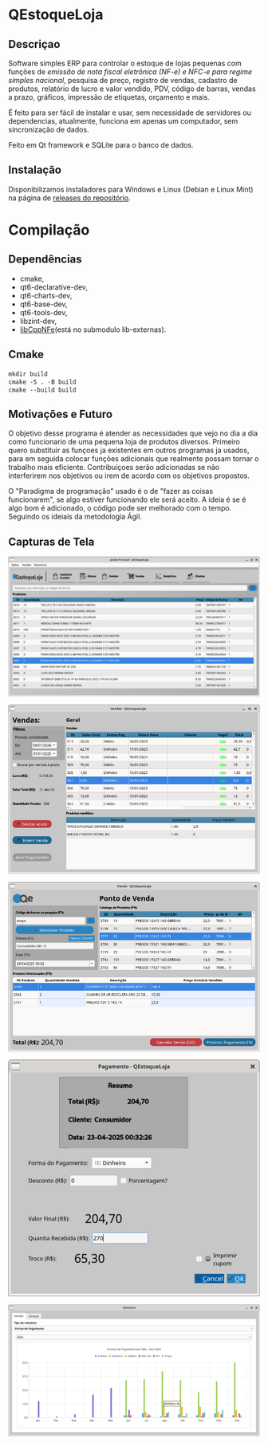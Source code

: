 # QEstoqueLoja

## Descriçao

Software simples ERP para controlar o estoque de lojas pequenas com
funções de *emissão de nota fiscal eletrônica (NF-e) e NFC-e para
regime simples nacional*, pesquisa de preço, registro de vendas, cadastro de
produtos, relatório de lucro e valor vendido, PDV, código de barras,
vendas a prazo, gráficos, impressão de etiquetas, orçamento e mais.

É feito para ser fácil de instalar e usar, sem necessidade de
servidores ou dependencias, atualmente, funciona em apenas um
computador, sem sincronização de dados.

Feito em Qt framework e SQLite para o banco de dados.

## Instalação

Disponibilizamos instaladores para Windows e Linux (Debian e Linux
Mint) na página de [releases do repositório](https://github.com/GabR36/QEstoqueLoja/releases).

# Compilação

## Dependências

- cmake,
- qt6-declarative-dev,
- qt6-charts-dev,
- qt6-base-dev,
- qt6-tools-dev,
- libzint-dev,
- [libCppNFe](https://github.com/cppbr/cppbrasil/tree/5e219001fe6700890f55290621e2465023ae0f37)(está
no submodulo lib-externas).

## Cmake

```
mkdir build
cmake -S . -B build
cmake --build build
```

## Motivações e Futuro

O objetivo desse programa é atender as necessidades que vejo no dia a
dia como funcionario de uma pequena loja de produtos
diversos. Primeiro quero substituir as funçoes ja existentes em outros
programas ja usados, para em seguida colocar funções adicionais que
realmente possam tornar o trabalho mais eficiente.  Contribuiçoes
serão adicionadas se não interferirem nos objetivos ou irem de acordo
com os objetivos propostos.

O "Paradigma de programação" usado é o de "fazer as coisas
funcionarem", se algo estiver funcionando ele será aceito. A ideia é
se é algo bom é adicionado, o código pode ser melhorado com o
tempo. Seguindo os ideiais da metodologia Ágil.

## Capturas de Tela

![Tela Principal](/Imagens/capturaPrincipal.png)

![Tela Vendas](/Imagens/capturaVendas.png)

![Tela Venda](/Imagens/capturaVenda.png)

![Tela Venda](/Imagens/capturaPagamento.png)

![Tela Relatórios](/Imagens/capturaGrafico.png)